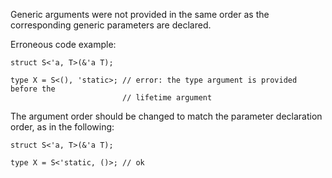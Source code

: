 Generic arguments were not provided in the same order as the corresponding
generic parameters are declared.

Erroneous code example:

```compile_fail,E0747
struct S<'a, T>(&'a T);

type X = S<(), 'static>; // error: the type argument is provided before the
                         // lifetime argument
```

The argument order should be changed to match the parameter declaration
order, as in the following:

```
struct S<'a, T>(&'a T);

type X = S<'static, ()>; // ok
```
